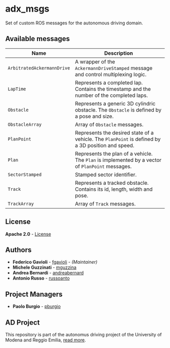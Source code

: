 # adx_msgs
Set of custom ROS messages for the autonomous driving domain.

## Available messages
| Name | Description | 
| ------ | ----------- |
|  `ArbitratedAckermannDrive`  | A wrapper of the `AckermannDriveStamped` message and control multiplexing logic. |
| `LapTime` | Represents a completed lap. Contains the timestamp and the number of the completed laps. |
| `Obstacle`    | Represents a generic 3D cylindric obstacle. The `Obstacle` is defined by a pose and size. |
| `ObstacleArray` | Array of `Obstacle` messages. |
| `PlanPoint` | Represents the desired state of a vehicle. The `PlanPoint` is defined by a 3D position and speed. |
| `Plan` | Represents the plan of a vehicle. The `Plan` is implemented by a vector of `PlanPoint` messages. |
| `SectorStamped` | Stamped sector identifier. |
| `Track` | Represents a tracked obstacle. Contains its id, length, width and pose. |
| `TrackArray` | Array of `Track` messages.|

## License
**Apache 2.0** - [License](https://opensource.org/licenses/Apache-2.0)

## Authors
* **Federico Gavioli** - [fgavioli](https://github.com/fgavioli) - _(Maintainer)_
* **Michele Guzzinati** - [mguzzina](https://github.com/mguzzina)
* **Andrea Bernardi** - [andreabernard](https://github.com/andreabernard)
* **Antonio Russo** - [russoanto](https://github.com/russoanto)

## Project Managers
* **Paolo Burgio** - [pburgio](https://github.com/pburgio)

## AD Project
This repository is part of the autonomus driving project of the University of Modena and Reggio Emilia, [read more](https://hipert.github.io/ad_site/).